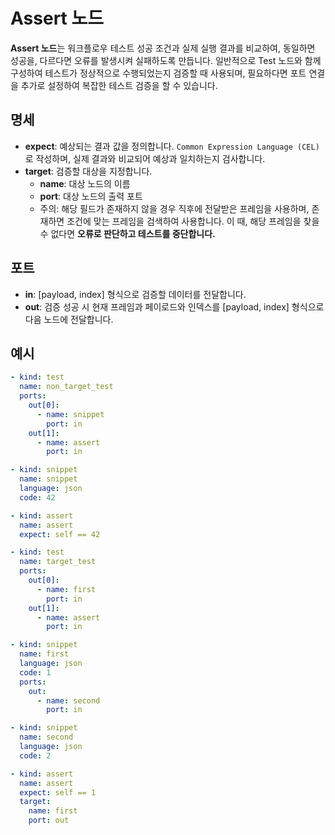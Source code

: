 # Assert 노드

**Assert 노드**는 워크플로우 테스트 성공 조건과 실제 실행 결과를 비교하여, 동일하면 성공을, 다르다면 오류를 발생시켜 실패하도록 만듭니다. 일반적으로 Test 노드와 함께 구성하여 테스트가 정상적으로 수행되었는지 검증할 때 사용되며, 필요하다면 포트 연결을 추가로 설정하여 복잡한 테스트 검증을 할 수 있습니다.

## 명세

- **expect**: 예상되는 결과 값을 정의합니다. `Common Expression Language (CEL)`로 작성하며, 실제 결과와 비교되어 예상과 일치하는지 검사합니다.
- **target**: 검증할 대상을 지정합니다. 
    - **name**: 대상 노드의 이름
    - **port**: 대상 노드의 출력 포트
    - 주의: 해당 필드가 존재하지 않을 경우 직후에 전달받은 프레임을 사용하며, 존재하면 조건에 맞는 프레임을 검색하여 사용합니다. 이 때, 해당 프레임을 찾을 수 없다면 **오류로 판단하고 테스트를 중단합니다.**

## 포트

- **in**: [payload, index] 형식으로 검증할 데이터를 전달합니다.
- **out**: 검증 성공 시 현재 프레임과 페이로드와 인덱스를 [payload, index] 형식으로 다음 노드에 전달합니다.

## 예시

```yaml
- kind: test
  name: non_target_test
  ports:
    out[0]:
      - name: snippet
        port: in
    out[1]:
      - name: assert
        port: in

- kind: snippet
  name: snippet
  language: json
  code: 42

- kind: assert
  name: assert
  expect: self == 42
```

```yaml
- kind: test
  name: target_test
  ports:
    out[0]:
      - name: first
        port: in
    out[1]:
      - name: assert
        port: in

- kind: snippet
  name: first
  language: json
  code: 1
  ports:
    out:
      - name: second
        port: in

- kind: snippet
  name: second
  language: json
  code: 2

- kind: assert
  name: assert
  expect: self == 1
  target:
    name: first
    port: out
```
